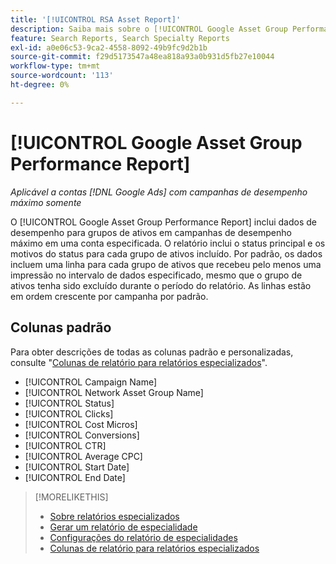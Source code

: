 ```yaml
---
title: '[!UICONTROL RSA Asset Report]'
description: Saiba mais sobre o [!UICONTROL Google Asset Group Performance Report].
feature: Search Reports, Search Specialty Reports
exl-id: a0e06c53-9ca2-4558-8092-49b9fc9d2b1b
source-git-commit: f29d5173547a48ea818a93a0b931d5fb27e10044
workflow-type: tm+mt
source-wordcount: '113'
ht-degree: 0%

---
```


# [!UICONTROL Google Asset Group Performance Report]

*Aplicável a contas [!DNL Google Ads] com campanhas de desempenho máximo somente*

O [!UICONTROL Google Asset Group Performance Report] inclui dados de desempenho para grupos de ativos em campanhas de desempenho máximo em uma conta especificada. O relatório inclui o status principal e os motivos do status para cada grupo de ativos incluído. Por padrão, os dados incluem uma linha para cada grupo de ativos que recebeu pelo menos uma impressão no intervalo de dados especificado, mesmo que o grupo de ativos tenha sido excluído durante o período do relatório. As linhas estão em ordem crescente por campanha por padrão.

<!-- We're pulling data directly from GGL and not storing it, so no limitations on our end WRT date range. -->

## Colunas padrão

Para obter descrições de todas as colunas padrão e personalizadas, consulte &quot;[Colunas de relatório para relatórios especializados](specialty-report-columns.md)&quot;.

* [!UICONTROL Campaign Name]
* [!UICONTROL Network Asset Group Name]
* [!UICONTROL Status]
* [!UICONTROL Clicks]
* [!UICONTROL Cost Micros]
* [!UICONTROL Conversions]
* [!UICONTROL CTR]
* [!UICONTROL Average CPC]
* [!UICONTROL Start Date]
* [!UICONTROL End Date]

>[!MORELIKETHIS]
>
>* [Sobre relatórios especializados](specialty-report-about.md)
>* [Gerar um relatório de especialidade](specialty-report-generate.md)
>* [Configurações do relatório de especialidades](specialty-report-settings.md)
>* [Colunas de relatório para relatórios especializados](specialty-report-columns.md)
